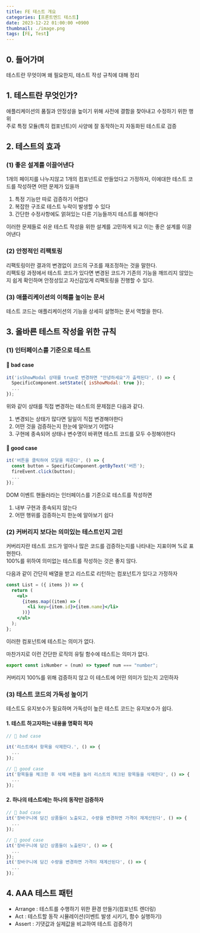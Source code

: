 ```yaml
---
title: FE 테스트 개요
categories: [프론트엔드 테스트]
date: 2023-12-22 01:00:00 +0900
thumbnail: ./image.png
tags: [FE, Test]
---
```


## 0. 들어가며

테스트란 무엇이며 왜 필요한지, 테스트 작성 규칙에 대해 정리

## 1. 테스트란 무엇인가?

애플리케이션의 품질과 안정성을 높이기 위해 사전에 결함을 찾아내고 수정하기 위한 행위  
주로 특정 모듈(특히 컴포넌트)이 사양에 잘 동작하는지 자동화된 테스트로 검증

## 2. 테스트의 효과

### (1) 좋은 설계를 이끌어낸다

1개의 페이지를 나누지않고 1개의 컴포넌트로 만들었다고 가정하자, 이에대한 테스트 코드를 작성하면 어떤 문제가 있을까

1. 특정 기능만 따로 검증하기 어렵다
2. 복잡한 구조로 테스트 누락이 발생할 수 있다
3. 간단한 수정사항에도 얽혀있는 다른 기능들까지 테스트를 해야한다

이러한 문제들로 쉬운 테스트 작성을 위한 설계를 고민하게 되고 이는 좋은 설계를 이끌어낸다

### (2) 안정적인 리팩토링

리팩토링이란 결과의 변경없이 코드의 구조를 재조정하는 것을 말한다.  
리팩토링 과정에서 테스트 코드가 있다면 변경된 코드가 기존의 기능을 깨뜨리지 않았는지 쉽게 확인하며 안정성있고 자신감있게 리팩토링을 진행할 수 있다.

### (3) 애플리케이션의 이해를 높이는 문서

테스트 코드는 애플리케이션의 기능을 상세히 설명하는 문서 역할을 한다.

## 3. 올바른 테스트 작성을 위한 규칙

### (1) 인터페이스를 기준으로 테스트

#### 🙅 bad case

```js
it('isShowModal 상태를 true로 변경하면 "안녕하세요"가 출력된다', () => {
  SpecificComponent.setState({ isShowModal: true });
  ...
});
```

위와 같이 상태를 직접 변경하는 테스트의 문제점은 다음과 같다.

1. 변경되는 상태가 많다면 일일이 직접 변경해야한다
2. 어떤 것을 검증하는지 한눈에 알아보기 어렵다
3. 구현에 종속되어 상태나 변수명이 바뀌면 테스트 코드를 모두 수정해야한다

#### 🙆 good case

```js
it('버튼을 클릭하여 모달을 띄운다', () => {
  const button = SpecificComponent.getByText('버튼');
  fireEvent.click(button);
  ...
});
```

DOM 이벤트 핸들러라는 인터페이스를 기준으로 테스트를 작성하면

1. 내부 구현과 종속되지 않는다
2. 어떤 행위를 검증하는지 한눈에 알아보기 쉽다

### (2) 커버리지 보다는 의미있는 테스트인지 고민

커버리지란 테스트 코드가 얼마나 많은 코드를 검증하는지를 나타내는 지표이며 %로 표현한다.  
100%를 위하여 의미없는 테스트를 작성하는 것은 좋지 않다.

다음과 같이 간단히 배열을 받고 리스트로 리턴하는 컴포넌트가 있다고 가정하자

```jsx
const List = ({ items }) => {
  return (
    <ul>
      {items.map((item) => (
        <li key={item.id}>{item.name}</li>
      ))}
    </ul>
  );
};
```

이러한 컴포넌트에 테스트는 의미가 없다.

마찬가지로 이런 간단한 로직의 유틸 함수에 테스트는 의미가 없다.

```js
export const isNumber = (num) => typeof num === "number";
```

커버리지 100%를 위해 검증하지 않고 이 테스트에 어떤 의미가 있는지 고민하자

### (3) 테스트 코드의 가독성 높이기

테스트도 유지보수가 필요하며 가독성이 높은 테스트 코드는 유지보수가 쉽다.

#### 1. 테스트 하고자하는 내용을 명확히 적자

```js
// 🙅 bad case

it('리스트에서 항목을 삭제한다.', () => {
  ...
});

// 🙆 good case
it('항목들을 체크한 후 삭제 버튼을 눌러 리스트의 체크된 항목들을 삭제한다', () => {
  ...
});
```

#### 2. 하나의 테스트에는 하나의 동작만 검증하자

```js
// 🙅 bad case
it('장바구니에 담긴 상품들이 노출되고, 수량을 변경하면 가격이 재계산된다', () => {
  ...
});

// 🙆 good case
it('장바구니에 담긴 상품들이 노출된다', () => {
  ...
});
it('장바구니에 담긴 수량을 변경하면 가격이 재계산된다', () => {
  ...
});
```

## 4. AAA 테스트 패턴

- Arrange : 테스트를 수행하기 위한 환경 만들기(컴포넌트 렌더링)
- Act : 테스트할 동작 시뮬레이션(이벤트 발생 시키기, 함수 실행하기)
- Assert : 기댓값과 실제값을 비교하여 테스트 검증하기
